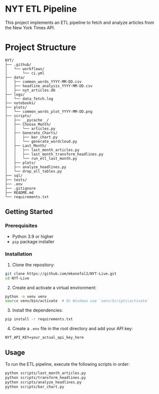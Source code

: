 
# NYT ETL Pipeline

This project implements an ETL pipeline to fetch and analyze articles from the New York Times API.

# Project Structure

```
NYT/
├── .github/
│   └── workflows/
│       └── ci.yml
├── data/
│   ├── common_words_YYYY-MM-DD.csv
│   ├── headline_analysis_YYYY-MM-DD.csv
│   ├── nyt_articles.db
├── logs/
│   └── data_fetch.log
├── notebooks/
├── plots/
│   └── common_words_plot_YYYY-MM-DD.png
├── scripts/
│   ├── __pycache__/
│   ├── Choose_Month/
│   │   └── articles.py
│   ├── Generate_Charts/
│   │   ├── bar_chart.py
│   │   └── generate_wordcloud.py
│   ├── Last_Month/
│   │   ├── last_month_articles.py
│   │   ├── last_month_transform_headlines.py
│   │   └── run_etl_last_month.py
│   ├── plots/
│   ├── analyze_headlines.py
│   └── drop_all_tables.py
├── sql/
├── tests/
├── .env
├── .gitignore
├── README.md
└── requirements.txt
```

## Getting Started

### Prerequisites

- Python 3.9 or higher
- `pip` package installer

### Installation

1. Clone the repository:

```bash
git clone https://github.com/mkonefal2/NYT-Live.git
cd NYT-Live
```

2. Create and activate a virtual environment:

```bash
python -m venv venv
source venv/bin/activate  # On Windows use `venv\Scripts\activate`
```

3. Install the dependencies:

```bash
pip install -r requirements.txt
```

4. Create a `.env` file in the root directory and add your API key:

```plaintext
NYT_API_KEY=your_actual_api_key_here
```

## Usage

To run the ETL pipeline, execute the following scripts in order:

```bash
python scripts/last_month_articles.py
python scripts/transform_headlines.py
python scripts/analyze_headlines.py
python scripts/bar_chart.py
```

